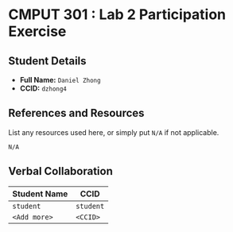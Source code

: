 # CMPUT 301 : Lab 2 Participation Exercise

## Student Details

- **Full Name:** `Daniel Zhong`
- **CCID:** `dzhong4`

## References and Resources

List any resources used here, or simply put `N/A` if not applicable.

`N/A`

## Verbal Collaboration

| Student Name | CCID      |
| ------------ | --------- |
| `student`    | `student` |
| `<Add more>` | `<CCID>`  |
